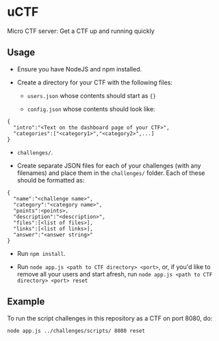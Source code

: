 # uCTF

Micro CTF server: Get a CTF up and running quickly

## Usage

* Ensure you have NodeJS and npm installed.  

* Create a directory for your CTF with the following files: 

  * `users.json` whose contents should start as `{}`

  * `config.json` whose contents should look like: 

```
{
  "intro":"<Text on the dashboard page of your CTF>",
  "categories":["<category1>","<category2>",...]
}
```

  * `challenges/`.

* Create separate JSON files for each of your challenges (with any filenames) and place them in the `challenges/` folder.  Each of these should be formatted as: 

```
{
  "name":"<challenge name>",
  "category":"<category name>",
  "points":<points>,
  "description":"<description>",
  "files":[<list of files>],
  "links":[<list of links>],
  "answer":"<answer string>"
}

```

* Run `npm install`.

* Run `node app.js <path to CTF directory> <port>`, or, if you'd like to remove all your users and start afresh, run `node app.js <path to CTF directory> <port> reset`

## Example

To run the script challenges in this repository as a CTF on port 8080, do: 

```
node app.js ../challenges/scripts/ 8080 reset
```

